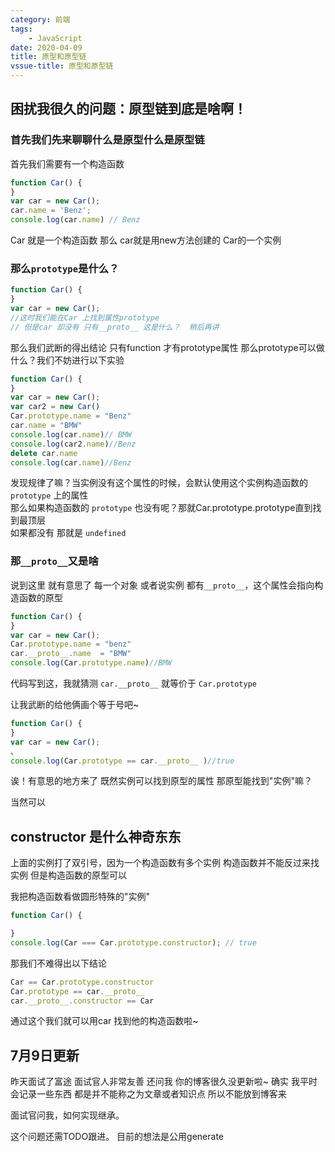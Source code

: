 ```yaml
---
category: 前端
tags: 
    - JavaScript 
date: 2020-04-09
title: 原型和原型链
vssue-title: 原型和原型链 
---
```


## 困扰我很久的问题：原型链到底是啥啊！

### 首先我们先来聊聊什么是原型什么是原型链 

首先我们需要有一个构造函数

```JavaScript
function Car() {
}
var car = new Car();
car.name = 'Benz';
console.log(car.name) // Benz
```

Car 就是一个构造函数 那么 car就是用new方法创建的 Car的一个实例

### 那么`prototype`是什么？
```JavaScript
function Car() {
}
var car = new Car();
//这时我们能在Car 上找到属性prototype
// 但是car 却没有 只有__proto__ 这是什么？  稍后再讲
```
那么我们武断的得出结论 只有function 才有prototype属性 
那么prototype可以做什么？我们不妨进行以下实验

```JavaScript
function Car() {
}
var car = new Car();
var car2 = new Car()
Car.prototype.name = "Benz"
car.name = "BMW"
console.log(car.name)// BMW
console.log(car2.name)//Benz
delete car.name
console.log(car.name)//Benz
```

发现规律了嘛？当实例没有这个属性的时候，会默认使用这个实例构造函数的 `prototype` 上的属性  
那么如果构造函数的 `prototype` 也没有呢？那就Car.prototype.prototype直到找到最顶层  
如果都没有 那就是 `undefined`  

### 那`__proto__`又是啥
说到这里 就有意思了  每一个对象 或者说实例 都有`__proto__`，这个属性会指向构造函数的原型
```JavaScript
function Car() {
}
var car = new Car();
Car.prototype.name = "benz"
car.__proto__.name  = "BMW"
console.log(Car.prototype.name)//BMW
```
代码写到这，我就猜测 `car.__proto__` 就等价于 `Car.prototype`  

让我武断的给他俩画个等于号吧~
```JavaScript
function Car() {
}
var car = new Car();
、
console.log(Car.prototype == car.__proto__ )//true
```
诶！有意思的地方来了 既然实例可以找到原型的属性 那原型能找到"实例"嘛？  

当然可以

## constructor 是什么神奇东东

上面的实例打了双引号，因为一个构造函数有多个实例 构造函数并不能反过来找实例 但是构造函数的原型可以

我把构造函数看做圆形特殊的"实例"  

```Javascript
function Car() {

}
console.log(Car === Car.prototype.constructor); // true
```

那我们不难得出以下结论  
```javascript
Car == Car.prototype.constructor   
Car.prototype == car.__proto__  
car.__proto__.constructor == Car  
```
通过这个我们就可以用car 找到他的构造函数啦~  

## 7月9日更新
昨天面试了富途 面试官人非常友善 还问我 你的博客很久没更新啦~ 确实 我平时会记录一些东西 都是并不能称之为文章或者知识点 所以不能放到博客来

面试官问我，如何实现继承。

这个问题还需TODO跟进。  目前的想法是公用generate
